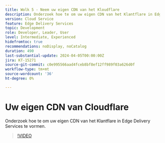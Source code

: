 ```yaml
---
title: Wolk 5 - Neem uw eigen CDN van het Kloudflare
description: Onderzoek hoe te om uw eigen CDN van het Klantflare in Edge Delivery Services te vormen.
version: Cloud Service
feature: Edge Delivery Services
topic: Development
role: Developer, Leader, User
level: Intermediate, Experienced
hidefromtoc: true
recommendations: noDisplay, noCatalog
duration: 490
last-substantial-update: 2024-04-05T00:00:00Z
jira: KT-15271
source-git-commit: c0e995566aad4fceb8bf8ef12ff989f03a626d0f
workflow-type: tm+mt
source-wordcount: '36'
ht-degree: 0%

---
```


# Uw eigen CDN van Cloudflare

Onderzoek hoe te om uw eigen CDN van het Klantflare in Edge Delivery Services te vormen.

>[!VIDEO](https://video.tv.adobe.com/v/3428100/?quality=12&learn=on)

